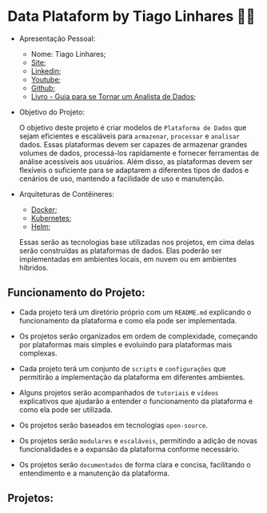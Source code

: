 # Data Plataform by Tiago Linhares 🧙‍♂️

- Apresentação Pessoal: 

    - Nome: Tiago Linhares;
    - [Site](https://insightcore.tech/);
    - [Linkedin](https://www.linkedin.com/in/tiago-linhares/);
    - [Youtube](https://www.youtube.com/channel/UC9Q6X2J6n1JGZ2ZQJ1Z6v8A);
    - [Github](https://github.com/Linhares015);
    - [Livro - Guia para se Tornar um Analista de Dados](https://www.amazon.com.br/dp/B0CDDFZMLD?ref_=cm_sw_r_mwn_dp_VT4QMG06XS904M6EEQ3A);


- Objetivo do Projeto:

    O objetivo deste projeto é criar modelos de `Plataforma de Dados` que sejam eficientes e escaláveis para `armazenar`, `processar` e `analisar` dados. Essas plataformas devem ser capazes de armazenar grandes volumes de dados, processá-los rapidamente e fornecer ferramentas de análise acessíveis aos usuários. Além disso, as plataformas devem ser flexíveis o suficiente para se adaptarem a diferentes tipos de dados e cenários de uso, mantendo a facilidade de uso e manutenção.

- Arquiteturas de Contêineres:

    - [Docker](https://www.docker.com/);
    - [Kubernetes](https://kubernetes.io/);
    - [Helm](https://helm.sh/);
    
    Essas serão as tecnologias base utilizadas nos projetos, em cima delas serão construídas as plataformas de dados. Elas poderão ser implementadas em ambientes locais, em nuvem ou em ambientes híbridos.

## Funcionamento do Projeto:    
    
- Cada projeto terá um diretório próprio com um `README.md` explicando o funcionamento da plataforma e como ela pode ser implementada. 

- Os projetos serão organizados em ordem de complexidade, começando por plataformas mais simples e evoluindo para plataformas mais complexas.

- Cada projeto terá um conjunto de `scripts` e `configurações` que permitirão a implementação da plataforma em diferentes ambientes.

- Alguns projetos serão acompanhados de `tutoriais` e `vídeos` explicativos que ajudarão a entender o funcionamento da plataforma e como ela pode ser utilizada.

- Os projetos serão baseados em tecnologias `open-source`.

- Os projetos serão `modulares` e `escaláveis`, permitindo a adição de novas funcionalidades e a expansão da plataforma conforme necessário.

- Os projetos serão `documentados` de forma clara e concisa, facilitando o entendimento e a manutenção da plataforma.

## Projetos:
